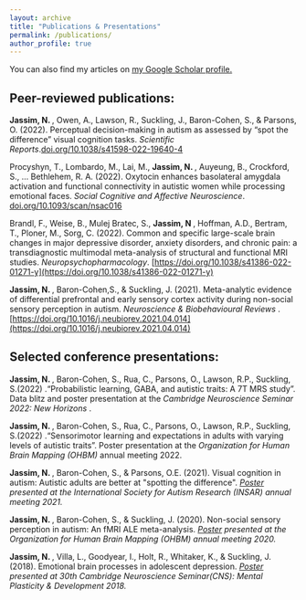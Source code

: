 ```yaml
---
layout: archive
title: "Publications & Presentations"
permalink: /publications/
author_profile: true
---
```


You can also find my articles on <u><a> [my Google Scholar profile](https://scholar.google.com/citations?hl=en&user=xbVeIZYAAAAJ)</a>.</u>

## Peer-reviewed publications:

<strong> Jassim, N. </strong>, Owen, A., Lawson, R., Suckling, J., Baron-Cohen, S., & Parsons, O. (2022). Perceptual decision-making in autism as assessed by “spot the difference” visual cognition tasks. <i>Scientific Reports</i>.[doi.org/10.1038/s41598-022-19640-4](doi.org/10.1038/s41598-022-19640-4)

Procyshyn, T., Lombardo, M., Lai, M., <strong> Jassim, N. </strong>, Auyeung, B., Crockford, S., … Bethlehem, R. A. (2022). Oxytocin enhances basolateral amygdala activation and functional connectivity in autistic women while processing emotional faces. <i>Social Cognitive and Affective Neuroscience</i>. [doi.org/10.1093/scan/nsac016](doi.org/10.1093/scan/nsac016)

Brandl, F., Weise, B., Mulej Bratec, S., <strong> Jassim, N </strong>, Hoffman, A.D., Bertram, T., Ploner, M., Sorg, C. (2022). Common and specific large-scale brain changes in major depressive disorder, anxiety disorders, and chronic pain: a transdiagnostic multimodal meta-analysis of structural and functional MRI studies.<i> Neuropsychopharmacology</i>. [https://doi.org/10.1038/s41386-022-01271-y](https://doi.org/10.1038/s41386-022-01271-y)

<strong> Jassim, N. </strong>, Baron-Cohen,S., & Suckling, J. (2021). Meta-analytic evidence of differential prefrontal and early sensory cortex activity during non-social sensory perception in autism. <i> Neuroscience & Biobehavioural Reviews </i>. [https://doi.org/10.1016/j.neubiorev.2021.04.014](https://doi.org/10.1016/j.neubiorev.2021.04.014)

## Selected conference presentations: 

<strong> Jassim, N. </strong>, Baron-Cohen, S., Rua, C., Parsons, O., Lawson, R.P., Suckling, S.(2022) .“Probabilistic learning, GABA, and autistic traits: A 7T MRS study”. Data blitz and poster presentation at the <i> Cambridge Neuroscience Seminar 2022: New Horizons </i> . 

<strong> Jassim, N. </strong>, Baron-Cohen, S., Rua, C., Parsons, O., Lawson, R.P., Suckling, S.(2022) .“Sensorimotor learning and expectations in adults with varying levels of autistic traits”. Poster presentation at the <i> Organization for Human Brain Mapping (OHBM) </i> annual meeting 2022. 

<strong> Jassim, N. </strong>, Baron-Cohen, S., & Parsons, O.E. (2021). Visual cognition in autism: Autistic adults are better at "spotting the difference". <i> [Poster](https://github.com/naziajassim/naziajassim.github.io/blob/master/files/jassim_insar2021_v2.pdf) presented at the International Society for Autism Research (INSAR) annual meeting 2021. </i>

<strong> Jassim, N. </strong>, Baron-Cohen, S., & Suckling, J. (2020). Non-social sensory perception in autism: An fMRI ALE meta-analysis. <i> [Poster](https://github.com/naziajassim/naziajassim.github.io/blob/master/files/Jassim_OHBM_2020_poster.pdf) presented at the Organization for Human Brain Mapping (OHBM) annual meeting 2020. </i>

<strong> Jassim, N. </strong>, Villa, L., Goodyear, I., Holt, R., Whitaker, K., & Suckling, J. (2018). Emotional brain processes in adolescent depression. <i> [Poster](https://github.com/naziajassim/naziajassim.github.io/blob/master/files/Jassim_camneuro2018.pdf) presented at 30th Cambridge Neuroscience Seminar(CNS): Mental Plasticity & Development 2018. </i>

